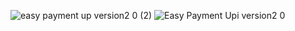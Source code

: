 ![easy payment up version2 0 (2)](https://user-images.githubusercontent.com/49479943/213669297-99406917-8347-4a3e-b539-51d4c7920fc5.jpeg)
![Easy Payment Upi version2 0](https://user-images.githubusercontent.com/49479943/213669302-47a0bf37-e750-4ccd-8307-14f3c2b2d8c8.jpeg)
